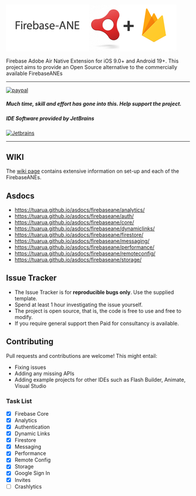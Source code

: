 ![Adobe AIR + Firebase](firebaseane.png)

Firebase Adobe Air Native Extension for iOS 9.0+ and Android 19+. This project aims to provide an Open Source alternative to the commercially available FirebaseANEs

-------------

[![paypal](https://www.paypalobjects.com/en_US/i/btn/btn_donateCC_LG.gif)](https://www.paypal.com/cgi-bin/webscr?cmd=_s-xclick&hosted_button_id=5UR2T52J633RC)

##### Much time, skill and effort has gone into this. Help support the project.     

##### IDE Software provided by JetBrains
[![Jetbrains](https://raw.githubusercontent.com/tuarua/WebViewANE/master/screenshots/jetbrains.png)](https://www.jetbrains.com)

-------------

## WIKI

The [wiki page](https://github.com/tuarua/Firebase-ANE/wiki) contains extensive information 
on set-up and each of the FirebaseANEs.

## Asdocs

- https://tuarua.github.io/asdocs/firebaseane/analytics/
- https://tuarua.github.io/asdocs/firebaseane/auth/
- https://tuarua.github.io/asdocs/firebaseane/core/
- https://tuarua.github.io/asdocs/firebaseane/dynamiclinks/
- https://tuarua.github.io/asdocs/firebaseane/firestore/
- https://tuarua.github.io/asdocs/firebaseane/messaging/
- https://tuarua.github.io/asdocs/firebaseane/performance/
- https://tuarua.github.io/asdocs/firebaseane/remoteconfig/
- https://tuarua.github.io/asdocs/firebaseane/storage/

## Issue Tracker

- The Issue Tracker is for **reproducible bugs only**. Use the supplied template.
- Spend at least 1 hour investigating the issue yourself.
- The project is open source, that is, the code is free to use and free to modify. 
- If you require general support then Paid for consultancy is available.

## Contributing

Pull requests and contributions are welcome! This might entail: 
- Fixing issues
- Adding any missing APIs
- Adding example projects for other IDEs such as Flash Builder, Animate, Visual Studio

### Task List
- [x] Firebase Core
- [x] Analytics
- [x] Authentication
- [x] Dynamic Links
- [x] Firestore
- [x] Messaging
- [x] Performance
- [x] Remote Config
- [x] Storage
- [x] Google Sign In
- [x] Invites
- [ ] Crashlytics
